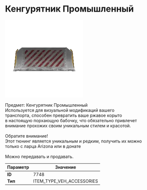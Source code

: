 # Кенгурятник Промышленный

![Item Image](../img/7748.webp?raw=true)

Предмет: Кенгурятник Промышленный<br>Используется для визуальной модификаций вашего<br>транспорта, способен превратить ваше ржавое корыто<br>в настоящую порхающую бабочку, что обязательно привлечет<br>внимание прохожих своим уникальным стилем и красотой.<br><br>Обратите внимание!<br>Этот тюнинг является уникальным и редким, получить их можно<br>только с ларца Arizona или в донате<br><br>Можно передавать и продавать.


| Параметр | Значение |
|----------|----------|
| **ID** | 7748 |
| **Тип** | ITEM_TYPE_VEH_ACCESSORIES |

